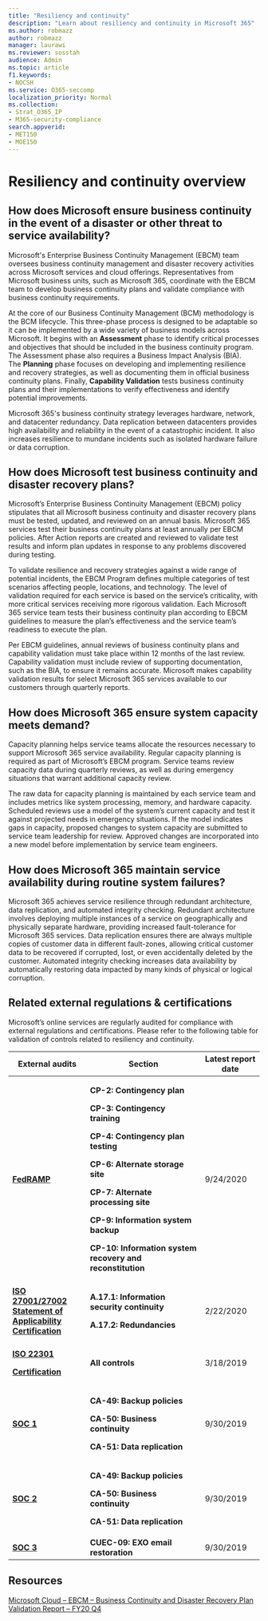 ```yaml
---
title: "Resiliency and continuity"
description: "Learn about resiliency and continuity in Microsoft 365"
ms.author: robmazz
author: robmazz
manager: laurawi
ms.reviewer: sosstah
audience: Admin
ms.topic: article
f1.keywords:
- NOCSH
ms.service: O365-seccomp
localization_priority: Normal
ms.collection:
- Strat_O365_IP
- M365-security-compliance
search.appverid:
- MET150
- MOE150
---
```


# Resiliency and continuity overview

## How does Microsoft ensure business continuity in the event of a disaster or other threat to service availability?

Microsoft's Enterprise Business Continuity Management (EBCM) team oversees business continuity management and disaster recovery activities across Microsoft services and cloud offerings. Representatives from Microsoft business units, such as Microsoft 365, coordinate with the EBCM team to develop business continuity plans and validate compliance with business continuity requirements.

At the core of our Business Continuity Management (BCM) methodology is the BCM lifecycle. This three-phase process is designed to be adaptable so it can be implemented by a wide variety of business models across Microsoft. It begins with an **Assessment** phase to identify critical processes and objectives that should be included in the business continuity program. The Assessment phase also requires a Business Impact Analysis (BIA). The **Planning** phase focuses on developing and implementing resilience and recovery strategies, as well as documenting them in official business continuity plans. Finally, **Capability Validation** tests business continuity plans and their implementations to verify effectiveness and identify potential improvements.

Microsoft 365's business continuity strategy leverages hardware, network, and datacenter redundancy. Data replication between datacenters provides high availability and reliability in the event of a catastrophic incident. It also increases resilience to mundane incidents such as isolated hardware failure or data corruption.

## How does Microsoft test business continuity and disaster recovery plans?

Microsoft’s Enterprise Business Continuity Management (EBCM) policy stipulates that all Microsoft business continuity and disaster recovery plans must be tested, updated, and reviewed on an annual basis. Microsoft 365 services test their business continuity plans at least annually per EBCM policies. After Action reports are created and reviewed to validate test results and inform plan updates in response to any problems discovered during testing.

To validate resilience and recovery strategies against a wide range of potential incidents, the EBCM Program defines multiple categories of test scenarios affecting people, locations, and technology. The level of validation required for each service is based on the service’s criticality, with more critical services receiving more rigorous validation. Each Microsoft 365 service team tests their business continuity plan according to EBCM guidelines to measure the plan’s effectiveness and the service team’s readiness to execute the plan.

Per EBCM guidelines, annual reviews of business continuity plans and capability validation must take place within 12 months of the last review. Capability validation must include review of supporting documentation, such as the BIA, to ensure it remains accurate. Microsoft makes capability validation results for select Microsoft 365 services available to our customers through quarterly reports.

## How does Microsoft 365 ensure system capacity meets demand?

Capacity planning helps service teams allocate the resources necessary to support Microsoft 365 service availability. Regular capacity planning is required as part of Microsoft’s EBCM program. Service teams review capacity data during quarterly reviews, as well as during emergency situations that warrant additional capacity review.

The raw data for capacity planning is maintained by each service team and includes metrics like system processing, memory, and hardware capacity. Scheduled reviews use a model of the system’s current capacity and test it against projected needs in emergency situations. If the model indicates gaps in capacity, proposed changes to system capacity are submitted to service team leadership for review. Approved changes are incorporated into a new model before implementation by service team engineers.

## How does Microsoft 365 maintain service availability during routine system failures?

Microsoft 365 achieves service resilience through redundant architecture, data replication, and automated integrity checking. Redundant architecture involves deploying multiple instances of a service on geographically and physically separate hardware, providing increased fault-tolerance for Microsoft 365 services. Data replication ensures there are always multiple copies of customer data in different fault-zones, allowing critical customer data to be recovered if corrupted, lost, or even accidentally deleted by the customer. Automated integrity checking increases data availability by automatically restoring data impacted by many kinds of physical or logical corruption.

## Related external regulations & certifications

Microsoft’s online services are regularly audited for compliance with external regulations and certifications. Please refer to the following table for validation of controls related to resiliency and continuity.

<table>
<thead>
<tr class="header">
<th><strong>External audits</strong></th>
<th><strong>Section</strong></th>
<th><strong>Latest report date</strong></th>
</tr>
</thead>
<tbody>
<tr class="odd">
<td><a href="https://sip.compliance.microsoft.com/compliancemanager"><strong>FedRAMP</strong></a></td>
<td><p><strong>CP-2: Contingency plan</strong></p>
<p><strong>CP-3: Contingency training</strong></p>
<p><strong>CP-4: Contingency plan testing</strong></p>
<p><strong>CP-6: Alternate storage site</strong></p>
<p><strong>CP-7: Alternate processing site</strong></p>
<p><strong>CP-9: Information system backup</strong></p>
<p><strong>CP-10: Information system recovery and reconstitution</strong></p></td>
<td>9/24/2020</td>
</tr>
<tr class="even">
<td><strong><a href="https://servicetrust.microsoft.com/ViewPage/MSComplianceGuideV3?command=Download&amp;downloadType=Document&amp;downloadId=d7864d4f-e053-4cc4-a964-fa526d07c3be&amp;tab=7027ead0-3d6b-11e9-b9e1-290b1eb4cdeb&amp;docTab=7027ead0-3d6b-11e9-b9e1-290b1eb4cdeb_ISO_Reports">ISO 27001/27002</a><br />
<a href="https://servicetrust.microsoft.com/ViewPage/MSComplianceGuide?command=Download&amp;downloadType=Document&amp;downloadId=8ee1e46b-2ada-4e7b-bb7d-4c55a8cb6fcd&amp;docTab=4ce99610-c9c0-11e7-8c2c-f908a777fa4d_ISO_Reports">Statement of Applicability</a><br />
<a href="https://servicetrust.microsoft.com/ViewPage/MSComplianceGuideV3?command=Download&amp;downloadType=Document&amp;downloadId=1e84a14a-2468-45ac-9412-5e53250d57ec&amp;tab=7027ead0-3d6b-11e9-b9e1-290b1eb4cdeb&amp;docTab=7027ead0-3d6b-11e9-b9e1-290b1eb4cdeb_ISO_Reports">Certification</a></strong></td>
<td><p><strong>A.17.1: Information security continuity</strong></p>
<p><strong>A.17.2: Redundancies</strong></p></td>
<td>2/22/2020</td>
</tr>
<tr class="odd">
<td><p><a href="https://servicetrust.microsoft.com/ViewPage/MSComplianceGuideV3?command=Download&amp;downloadType=Document&amp;downloadId=13951eb3-6339-4629-b80d-dd0d43812fe7&amp;tab=7027ead0-3d6b-11e9-b9e1-290b1eb4cdeb&amp;docTab=7027ead0-3d6b-11e9-b9e1-290b1eb4cdeb_ISO_Reports"><strong>ISO 22301</strong></a></p>
<p><a href="https://servicetrust.microsoft.com/ViewPage/MSComplianceGuideV3?command=Download&amp;downloadType=Document&amp;downloadId=2bb29cc0-53e7-4a53-a9de-871316e1b80c&amp;tab=7027ead0-3d6b-11e9-b9e1-290b1eb4cdeb&amp;docTab=7027ead0-3d6b-11e9-b9e1-290b1eb4cdeb_ISO_Reports"><strong>Certification</strong></a></p></td>
<td><strong>All controls</strong></td>
<td>3/18/2019</td>
</tr>
<tr class="even">
<td><a href="https://servicetrust.microsoft.com/ViewPage/MSComplianceGuideV3?command=Download&amp;downloadType=Document&amp;downloadId=b07c0f7b-6bd5-4544-8255-7a5f14bf914a&amp;tab=7027ead0-3d6b-11e9-b9e1-290b1eb4cdeb&amp;docTab=7027ead0-3d6b-11e9-b9e1-290b1eb4cdeb_SOC_/_SSAE_16_Reports"><strong>SOC 1</strong></a></td>
<td><p><strong>CA-49: Backup policies</strong></p>
<p><strong>CA-50: Business continuity</strong></p>
<p><strong>CA-51: Data replication</strong></p></td>
<td>9/30/2019</td>
</tr>
<tr class="odd">
<td><a href="https://servicetrust.microsoft.com/ViewPage/MSComplianceGuideV3?command=Download&amp;downloadType=Document&amp;downloadId=fa062990-e758-4ddc-ace3-7fb21a301d09&amp;tab=7027ead0-3d6b-11e9-b9e1-290b1eb4cdeb&amp;docTab=7027ead0-3d6b-11e9-b9e1-290b1eb4cdeb_SOC_/_SSAE_16_Rep-11e9-b9e1-290b1eb4cdeb_SOC_/_SSAE_16_Reports"><strong>SOC 2</strong></a></td>
<td><p><strong>CA-49: Backup policies</strong></p>
<p><strong>CA-50: Business continuity</strong></p>
<p><strong>CA-51: Data replication</strong></p></td>
<td>9/30/2019</td>
</tr>
<tr class="even">
<td><a href="https://servicetrust.microsoft.com/ViewPage/MSComplianceGuideV3?command=Download&amp;downloadType=Document&amp;downloadId=9df8b99b-96ce-49a9-bff4-268031dcc9a6&amp;tab=7027ead0-3d6b-11e9-b9e1-290b1eb4cdeb&amp;docTab=7027ead0-3d6b-11e9-b9e1-290b1eb4cdeb_SOC_/_SSAE_16_Reports"><strong>SOC 3</strong></a></td>
<td><strong>CUEC-09: EXO email restoration</strong></td>
<td>9/30/2019</td>
</tr>
</tbody>
</table>

## Resources

[Microsoft Cloud – EBCM – Business Continuity and Disaster Recovery Plan Validation Report – FY20 Q4](https://servicetrust.microsoft.com/ViewPage/TrustDocumentsV3?command=Download&downloadType=Document&downloadId=5437a1d9-5883-468b-aee0-8c8a8e4ef56a&tab=7f51cb60-3d6c-11e9-b2af-7bb9f5d2d913&docTab=7f51cb60-3d6c-11e9-b2af-7bb9f5d2d913_FAQ_and_White_Papers)
